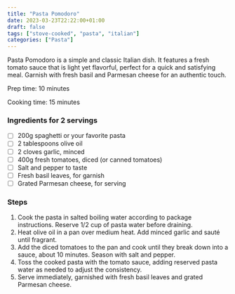 ```yaml
---
title: "Pasta Pomodoro"
date: 2023-03-23T22:22:00+01:00
draft: false
tags: ["stove-cooked", "pasta", "italian"]
categories: ["Pasta"]
---
```


Pasta Pomodoro is a simple and classic Italian dish. It features a fresh tomato sauce that is light yet flavorful, perfect for a quick and satisfying meal. Garnish with fresh basil and Parmesan cheese for an authentic touch.

<div class="recipe" id="recipe">
Prep time: 10 minutes

Cooking time: 15 minutes

### Ingredients for 2 servings
- [ ] 200g spaghetti or your favorite pasta
- [ ] 2 tablespoons olive oil
- [ ] 2 cloves garlic, minced
- [ ] 400g fresh tomatoes, diced (or canned tomatoes)
- [ ] Salt and pepper to taste
- [ ] Fresh basil leaves, for garnish
- [ ] Grated Parmesan cheese, for serving

### Steps
1. Cook the pasta in salted boiling water according to package instructions. Reserve 1/2 cup of pasta water before draining.
2. Heat olive oil in a pan over medium heat. Add minced garlic and sauté until fragrant.
3. Add the diced tomatoes to the pan and cook until they break down into a sauce, about 10 minutes. Season with salt and pepper.
4. Toss the cooked pasta with the tomato sauce, adding reserved pasta water as needed to adjust the consistency.
5. Serve immediately, garnished with fresh basil leaves and grated Parmesan cheese.
</div>
